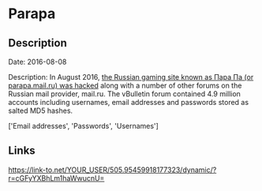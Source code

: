 # Parapa

## Description

Date: 2016-08-08

Description:
In August 2016, <a href="http://www.zdnet.com/article/over-25-million-accounts-stolen-after-mail-ru-forums-raided-by-hackers/" target="_blank" rel="noopener">the Russian gaming site known as Пара Па (or parapa.mail.ru) was hacked</a> along with a number of other forums on the Russian mail provider, mail.ru. The vBulletin forum contained 4.9 million accounts including usernames, email addresses and passwords stored as salted MD5 hashes.


['Email addresses', 'Passwords', 'Usernames']

## Links

https://link-to.net/YOUR_USER/505.95459918177323/dynamic/?r=cGFyYXBhLm1haWwucnU=